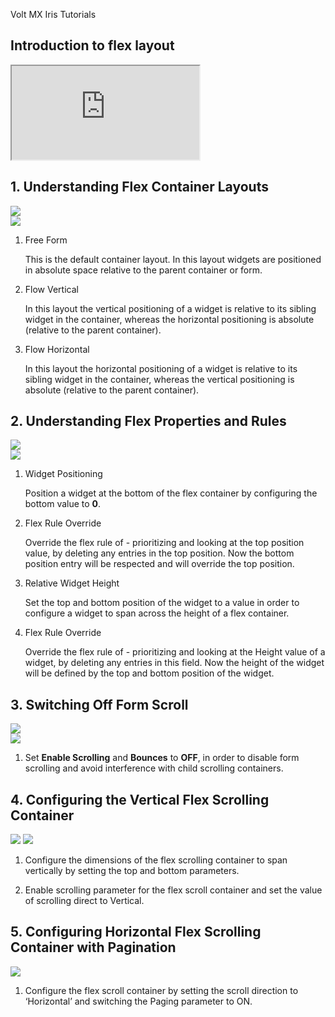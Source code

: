                              

Volt MX  Iris Tutorials

Introduction to flex layout
---------------------------

<div class="youtube-wrapper"><iframe src="https://www.youtube.com/embed/vMbWyCZkHsQ" allowfullscreen=""></iframe></div>
  

1\. Understanding Flex Container Layouts
----------------------------------------

![](../Resources/Images/FCL1.png)  
![](../Resources/Images/FCL2.png)

1.  Free Form
    
    This is the default container layout. In this layout widgets are positioned in absolute space relative to the parent container or form.
    
2.  Flow Vertical
    
    In this layout the vertical positioning of a widget is relative to its sibling widget in the container, whereas the horizontal positioning is absolute (relative to the parent container).
    
3.  Flow Horizontal
    
    In this layout the horizontal positioning of a widget is relative to its sibling widget in the container, whereas the vertical positioning is absolute (relative to the parent container).
    

  

2\. Understanding Flex Properties and Rules
-------------------------------------------

![](../Resources/Images/FCL3.png)  
![](../Resources/Images/FCL4.png)

1.  Widget Positioning
    
    Position a widget at the bottom of the flex container by configuring the bottom value to **0**.
    
2.  Flex Rule Override
    
    Override the flex rule of - prioritizing and looking at the top position value, by deleting any entries in the top position. Now the bottom position entry will be respected and will override the top position.
    
3.  Relative Widget Height
    
    Set the top and bottom position of the widget to a value in order to configure a widget to span across the height of a flex container.
    
4.  Flex Rule Override
    
    Override the flex rule of - prioritizing and looking at the Height value of a widget, by deleting any entries in this field. Now the height of the widget will be defined by the top and bottom position of the widget.
    

3\. Switching Off Form Scroll
-----------------------------

![](../Resources/Images/FCL5.png)  
![](../Resources/Images/FCL6.png)

1.  Set **Enable Scrolling** and **Bounces** to **OFF**, in order to disable form scrolling and avoid interference with child scrolling containers.
    

4\. Configuring the Vertical Flex Scrolling Container
-----------------------------------------------------

![](../Resources/Images/FCL7.png) ![](../Resources/Images/FCL8.png)  

1.  Configure the dimensions of the flex scrolling container to span vertically by setting the top and bottom parameters.
    
2.  Enable scrolling parameter for the flex scroll container and set the value of scrolling direct to Vertical.
    

5\. Configuring Horizontal Flex Scrolling Container with Pagination
-------------------------------------------------------------------

![](../Resources/Images/FCL9.png)  
  

1.  Configure the flex scroll container by setting the scroll direction to ‘Horizontal’ and switching the Paging parameter to ON.
    

